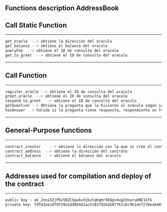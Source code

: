 ## Functions description AddressBook

## Call Static Function
******************************
```sh
get_oracle  --> obtiene la dirección del oraculo
get_balance --> obtiene el balance del oraculo
queryFee  --> obtiene el ID de consulta del oraculo
get_to_greet  --> obtiene el ID de consulta del oraculo
```
******************************
## Call Function
******************************
```sh
register_oracle --> obtiene el ID de consulta del oraculo
greet_oracle  --> obtiene el ID de consulta del oraculo
respond_to_greet  --> obtiene el ID de consulta del oraculo
getQuestion --> Obtiene la pregunta que le hicieron al orácula según id. argumentos [OracleAddress, OracleID]
hasAnswer --> Valida si la pregunta tiene respuesta, respondiento un True o Falso. argumentos [OracleAddress, OracleID]
```
******************************
## General-Purpose functions
******************************
```sh
contract_creator	--> obtiene la dirección con la que se creo el contrato
contract_address  --> obtiene la dirección del contrato
contract_balance  --> obtiene el balance del oraculo
```
******************************
## Addresses used for compilation and deploy of the contract
******************************
```sh
public key : ak_2nniXZjP6vVDZCSpwkvXjbzCqKqHrXKQgv4ug2VnurumNE1Gfk
private key: f9f43aa1d70f59a1dd854d1ac51837d2b2b67f61cbc9b1eef276eab40147e6e8eba9f018046338e2a873dc3d0cdb75cc087906198fe629f9d9a1712f3ddf2d3b
```
